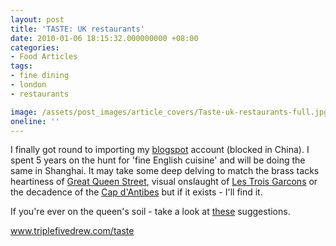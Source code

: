 ```yaml
---
layout: post
title: 'TASTE: UK restaurants'
date: 2010-01-06 18:15:32.000000000 +08:00
categories:
- Food Articles
tags:
- fine dining
- london
- restaurants

image: /assets/post_images/article_covers/Taste-uk-restaurants-full.jpg
oneline: ''
---
```

I finally got round to importing my <a href="http://triplefivedrew.blogspot.com">blogspot</a> account (blocked in China). I spent 5 years on the hunt for 'fine English cuisine' and will be doing the same in Shanghai. It may take some deep delving to match the brass tacks heartiness of <a href="http://www.triplefivedrew.com/taste/?p=43">Great Queen Street</a>, visual onslaught of <a href="http://www.triplefivedrew.com/taste/?p=9">Les Trois Garcons</a> or the decadence of the <a href="http://www.triplefivedrew.com/taste/?p=40" target="_self">Cap d'Antibes</a> but if it exists - I'll find it.

If you're ever on the queen's soil - take a look at <a href="http://triplefivedrew.com/taste" target="_blank">these</a> suggestions.

<a href="www.triplefivedrew.com/taste" target="_blank">www.triplefivedrew.com/taste</a>

